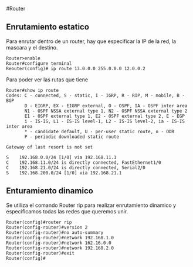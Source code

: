 #Router

## Enrutamiento estatico

Para enrutar dentro de un router, hay que especificar la IP de la red, la mascara y el destino.

``` 
Router>enable
Router#configure terminal
Reouter(config)# ip route 13.0.0.0 255.0.0.0 12.0.0.2
```

Para poder ver las rutas que tiene 

``` 
Router#show ip route 
Codes: C - connected, S - static, I - IGRP, R - RIP, M - mobile, B - BGP
       D - EIGRP, EX - EIGRP external, O - OSPF, IA - OSPF inter area
       N1 - OSPF NSSA external type 1, N2 - OSPF NSSA external type 2
       E1 - OSPF external type 1, E2 - OSPF external type 2, E - EGP
       i - IS-IS, L1 - IS-IS level-1, L2 - IS-IS level-2, ia - IS-IS inter area
       * - candidate default, U - per-user static route, o - ODR
       P - periodic downloaded static route

Gateway of last resort is not set

S    192.168.0.0/24 [1/0] via 192.168.11.1
C    192.168.11.0/24 is directly connected, FastEthernet1/0
C    192.168.21.0/24 is directly connected, Serial2/0
S    192.168.200.0/24 [1/0] via 192.168.21.1
```

## Enturamiento dinamico

Se utiliza el comando Router rip para realizar enrutamiento dinamico y
especificamos todas las redes que queremos unir.

``` 
Router(config)#router rip
Router(config-router)#version 2
Router(config-router)#no auto-summary
Router(config-router)#network 192.168.1.0
Router(config-router)#network 162.16.0.0
Router(config-router)#network 192.168.2.0
Router(config-router)#exit
Router(config)#
```